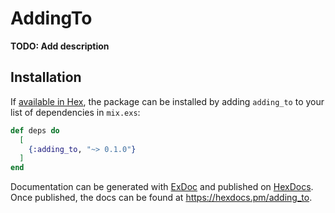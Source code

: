 # AddingTo

**TODO: Add description**

## Installation

If [available in Hex](https://hex.pm/docs/publish), the package can be installed
by adding `adding_to` to your list of dependencies in `mix.exs`:

```elixir
def deps do
  [
    {:adding_to, "~> 0.1.0"}
  ]
end
```

Documentation can be generated with [ExDoc](https://github.com/elixir-lang/ex_doc)
and published on [HexDocs](https://hexdocs.pm). Once published, the docs can
be found at <https://hexdocs.pm/adding_to>.

